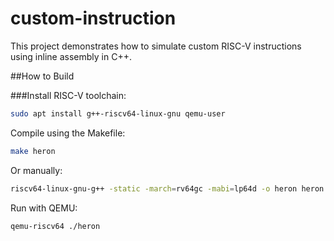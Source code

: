 # custom-instruction

This project demonstrates how to simulate custom RISC-V instructions using inline assembly in C++.

##How to Build

###Install RISC-V toolchain:

```bash
sudo apt install g++-riscv64-linux-gnu qemu-user
```
Compile using the Makefile:

```bash
make heron
```

Or manually:

```bash
riscv64-linux-gnu-g++ -static -march=rv64gc -mabi=lp64d -o heron heron.cpp
```

Run with QEMU:

```bash
qemu-riscv64 ./heron
```
